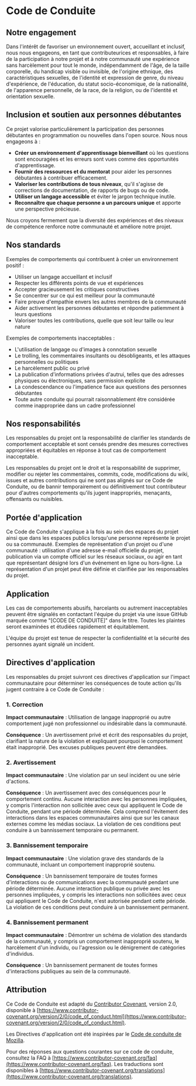 # Code de Conduite

## Notre engagement

Dans l'intérêt de favoriser un environnement ouvert, accueillant et inclusif, nous nous engageons, en tant que contributeurices et responsables, à faire de la participation à notre projet et à notre communauté une expérience sans harcèlement pour tout le monde, indépendamment de l'âge, de la taille corporelle, du handicap visible ou invisible, de l'origine ethnique, des caractéristiques sexuelles, de l'identité et expression de genre, du niveau d'expérience, de l'éducation, du statut socio-économique, de la nationalité, de l'apparence personnelle, de la race, de la religion, ou de l'identité et orientation sexuelle.

## Inclusion et soutien aux personnes débutantes

Ce projet valorise particulièrement la participation des personnes débutantes en programmation ou nouvelles dans l'open source. Nous nous engageons à :

- **Créer un environnement d'apprentissage bienveillant** où les questions sont encouragées et les erreurs sont vues comme des opportunités d'apprentissage.
- **Fournir des ressources et du mentorat** pour aider les personnes débutantes à contribuer efficacement.
- **Valoriser les contributions de tous niveaux**, qu'il s'agisse de corrections de documentation, de rapports de bugs ou de code.
- **Utiliser un langage accessible** et éviter le jargon technique inutile.
- **Reconnaître que chaque personne a un parcours unique** et apporte une perspective précieuse.

Nous croyons fermement que la diversité des expériences et des niveaux de compétence renforce notre communauté et améliore notre projet.

## Nos standards

Exemples de comportements qui contribuent à créer un environnement positif :

- Utiliser un langage accueillant et inclusif
- Respecter les différents points de vue et expériences
- Accepter gracieusement les critiques constructives
- Se concentrer sur ce qui est meilleur pour la communauté
- Faire preuve d'empathie envers les autres membres de la communauté
- Aider activement les personnes débutantes et répondre patiemment à leurs questions
- Valoriser toutes les contributions, quelle que soit leur taille ou leur nature

Exemples de comportements inacceptables :

- L'utilisation de langage ou d'images à connotation sexuelle
- Le trolling, les commentaires insultants ou désobligeants, et les attaques personnelles ou politiques
- Le harcèlement public ou privé
- La publication d'informations privées d'autrui, telles que des adresses physiques ou électroniques, sans permission explicite
- La condescendance ou l'impatience face aux questions des personnes débutantes
- Toute autre conduite qui pourrait raisonnablement être considérée comme inappropriée dans un cadre professionnel

## Nos responsabilités

Les responsables du projet ont la responsabilité de clarifier les standards de comportement acceptable et sont censés prendre des mesures correctives appropriées et équitables en réponse à tout cas de comportement inacceptable.

Les responsables du projet ont le droit et la responsabilité de supprimer, modifier ou rejeter les commentaires, commits, code, modifications du wiki, issues et autres contributions qui ne sont pas alignés sur ce Code de Conduite, ou de bannir temporairement ou définitivement tout contributeur pour d'autres comportements qu'ils jugent inappropriés, menaçants, offensants ou nuisibles.

## Portée d'application

Ce Code de Conduite s'applique à la fois au sein des espaces du projet ainsi que dans les espaces publics lorsqu'une personne représente le projet ou sa communauté. Exemples de représentation d'un projet ou d'une communauté : utilisation d'une adresse e-mail officielle du projet, publication via un compte officiel sur les réseaux sociaux, ou agir en tant que représentant désigné lors d'un événement en ligne ou hors-ligne. La représentation d'un projet peut être définie et clarifiée par les responsables du projet.

## Application

Les cas de comportements abusifs, harcelants ou autrement inacceptables peuvent être signalés en contactant l'équipe du projet via une issue GitHub marquée comme "[CODE DE CONDUITE]" dans le titre. Toutes les plaintes seront examinées et étudiées rapidement et équitablement.

L'équipe du projet est tenue de respecter la confidentialité et la sécurité des personnes ayant signalé un incident.

## Directives d'application

Les responsables du projet suivront ces directives d'application sur l'impact communautaire pour déterminer les conséquences de toute action qu'ils jugent contraire à ce Code de Conduite :

### 1. Correction

**Impact communautaire** : Utilisation de langage inapproprié ou autre comportement jugé non professionnel ou indésirable dans la communauté.

**Conséquence** : Un avertissement privé et écrit des responsables du projet, clarifiant la nature de la violation et expliquant pourquoi le comportement était inapproprié. Des excuses publiques peuvent être demandées.

### 2. Avertissement

**Impact communautaire** : Une violation par un seul incident ou une série d'actions.

**Conséquence** : Un avertissement avec des conséquences pour le comportement continu. Aucune interaction avec les personnes impliquées, y compris l'interaction non sollicitée avec ceux qui appliquent le Code de Conduite, pendant une période déterminée. Cela comprend l'évitement des interactions dans les espaces communautaires ainsi que sur les canaux externes comme les médias sociaux. La violation de ces conditions peut conduire à un bannissement temporaire ou permanent.

### 3. Bannissement temporaire

**Impact communautaire** : Une violation grave des standards de la communauté, incluant un comportement inapproprié soutenu.

**Conséquence** : Un bannissement temporaire de toutes formes d'interactions ou de communications avec la communauté pendant une période déterminée. Aucune interaction publique ou privée avec les personnes impliquées, y compris les interactions non sollicitées avec ceux qui appliquent le Code de Conduite, n'est autorisée pendant cette période. La violation de ces conditions peut conduire à un bannissement permanent.

### 4. Bannissement permanent

**Impact communautaire** : Démontrer un schéma de violation des standards de la communauté, y compris un comportement inapproprié soutenu, le harcèlement d'un individu, ou l'agression ou le dénigrement de catégories d'individus.

**Conséquence** : Un bannissement permanent de toutes formes d'interactions publiques au sein de la communauté.

## Attribution

Ce Code de Conduite est adapté du [Contributor Covenant](https://www.contributor-covenant.org), version 2.0, disponible à [https://www.contributor-covenant.org/version/2/0/code_of_conduct.html](https://www.contributor-covenant.org/version/2/0/code_of_conduct.html).

Les Directives d'application ont été inspirées par le [Code de conduite de Mozilla](https://github.com/mozilla/diversity).

Pour des réponses aux questions courantes sur ce code de conduite, consultez la FAQ à [https://www.contributor-covenant.org/faq](https://www.contributor-covenant.org/faq). Les traductions sont disponibles à [https://www.contributor-covenant.org/translations](https://www.contributor-covenant.org/translations).
